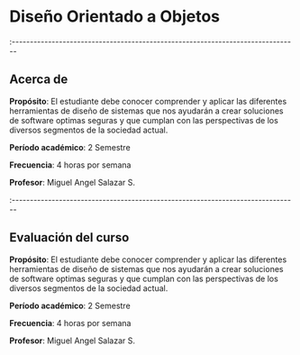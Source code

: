 # Diseño Orientado a Objetos

:-------------------------------------------------------------------------------

## Acerca de

**Propósito**: El estudiante debe conocer comprender y aplicar las diferentes herramientas de diseño de sistemas que nos ayudarán a crear soluciones de software optimas seguras y que cumplan con las perspectivas de los diversos segmentos de la sociedad actual.

**Período académico**: 2 Semestre

**Frecuencia**: 4 horas por semana

**Profesor**: Miguel Angel Salazar S.

:-------------------------------------------------------------------------------

## Evaluación del curso

**Propósito**: El estudiante debe conocer comprender y aplicar las diferentes herramientas de diseño de sistemas que nos ayudarán a crear soluciones de software optimas seguras y que cumplan con las perspectivas de los diversos segmentos de la sociedad actual.

**Período académico**: 2 Semestre

**Frecuencia**: 4 horas por semana

**Profesor**: Miguel Angel Salazar S.
